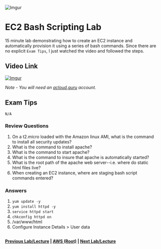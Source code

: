 ![Imgur](https://i.imgur.com/9awJmtb.png)


EC2 Bash Scripting Lab
======

15 minute lab demonstrating how to create an EC2 instance and automatically provision it using a series of bash commands. 
Since there are no explicit `Exam Tips`, I just watched the video and followed the steps.


## Video Link

[![Imgur](https://i.imgur.com/Ih2VVFd.png)](https://acloud.guru/course/aws-certified-solutions-architect-associate/learn/ec2/bootstrap-scripts/watch)

*Note - You will need an [acloud.guru](acloud.guru) account.*


## Exam Tips

    N/A

### Review Questions

1.  On a t2.micro loaded with the Amazon linux AMI, what is the command to install all security updates?
2.  What is the command to install apache?
3.  What is the command to start apache?
4.  What is the command to insure that apache is automatically started?
5.  What is the root path of the apache web server--i.e. where do static html files live?
6.  When creating an EC2 instance, where are staging bash script commands entered?


### Answers

1.  `yum update -y`
2.  `yum install httpd -y`
3.  `service httpd start`
4.  `chkconfig httpd on`
5.  /var/www/html
6.  Configure Instance Details > User data

##

**[Previous Lab/Lecture](ec2-s3-regions-lab.md) | [AWS (Root)](../readme.adoc) | [Next Lab/Lecture](ec2-bash-scripting-lab.md)** 
